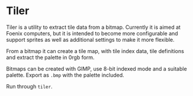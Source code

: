 Tiler
=====

Tiler is a utility to extract tile data from a bitmap. Currently it is
aimed at Foenix computers, but it is intended to become more
configurable and support sprites as well as additional settings to
make it more flexible.

From a bitmap it can create a tile map, with tile index data, tile
definitions and extract the palette in 0rgb form.

Bitmaps can be created with GIMP, use 8-bit indexed mode and a
suitable palette. Export as `.bmp` with the palette included.

Run through `tiler`.
